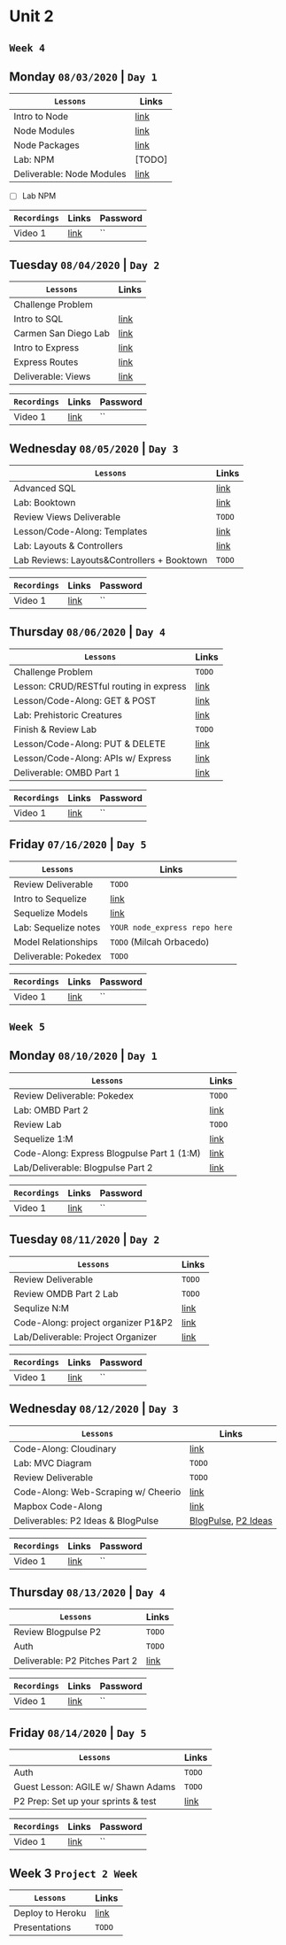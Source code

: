 # Unit 2

## `Week 4`
## Monday `08/03/2020` | `Day 1`

| `Lessons`                                      | Links |
|------------------------------------------------|----------------------------------------------------------|
| Intro to Node                                | [link](https://tmdarneille.gitbook.io/sei-ga-sea/05-node-express/00readme/01intro-to-node)   |
| Node Modules                                  | [link](https://tmdarneille.gitbook.io/sei-ga-sea/05-node-express/00readme/02modules)   | 
| Node Packages                                 | [link](https://tmdarneille.gitbook.io/sei-ga-sea/05-node-express/00readme/03packages)   |
| Lab: NPM                                      | [TODO]   |
| Deliverable: Node Modules                     | [link](https://github.com/WDI-SEA/node_modules_practice/blob/master/README.md)   | 

- [ ] Lab NPM

| `Recordings`     | Links | Password |
|------------------|-----|-----|
| Video 1          | [link]()   | `` |

## Tuesday `08/04/2020` | `Day 2`

| `Lessons`                                      | Links |
|------------------------------------------------|----------------------------------------------------------|
| Challenge Problem                             | ` `       |
| Intro to SQL                                  | [link](https://tmdarneille.gitbook.io/sei-ga-sea/04-databases/sql-intro)   |
| Carmen San Diego Lab                          | [link](https://github.com/romebell/sql-carmen-san-diego)   |
| Intro to Express                              | [link](https://tmdarneille.gitbook.io/sei-ga-sea/05-node-express/00readme-1/01intro-to-express)   |
| Express Routes                                | [link](https://tmdarneille.gitbook.io/sei-ga-sea/05-node-express/00readme-1/01intro-to-express/02routes)   |
| Deliverable: Views                            | [link](https://tmdarneille.gitbook.io/sei-ga-sea/05-node-express/00readme-1/01intro-to-express/03views)   |

| `Recordings`     | Links | Password |
|------------------|-----|-----|
| Video 1          | [link]()   | `` |

## Wednesday `08/05/2020` | `Day 3`

| `Lessons`                                      | Links |
|------------------------------------------------|----------------------------------------------------------|
| Advanced SQL                               | [link](https://tmdarneille.gitbook.io/sei-ga-sea/04-databases/sql-advanced)   |
| Lab: Booktown                               | [link](https://github.com/WDI-SEA/booktown)   |
| Review Views Deliverable                               | `TODO`   |
| Lesson/Code-Along: Templates                               | [link](https://tmdarneille.gitbook.io/sei-ga-sea/05-node-express/00readme-1/01intro-to-express/04templates)   |
| Lab: Layouts & Controllers                               | [link](https://tmdarneille.gitbook.io/sei-ga-sea/05-node-express/00readme-1/01intro-to-express/01organization)   |
| Lab Reviews: Layouts&Controllers + Booktown                               | `TODO`   |

| `Recordings`     | Links | Password |
|------------------|-----|-----|
| Video 1          | [link]()   | `` |

## Thursday `08/06/2020` | `Day 4`

| `Lessons`                                      | Links |
|------------------------------------------------|----------------------------------------------------------|
| Challenge Problem                         | `TODO`   | 
| Lesson: CRUD/RESTful routing in express                         | [link](https://tmdarneille.gitbook.io/sei-ga-sea/05-node-express/00readme-1/01intro-to-express/00readme)   | 
| Lesson/Code-Along: GET & POST                         | [link](https://tmdarneille.gitbook.io/sei-ga-sea/05-node-express/00readme-1/01intro-to-express/00readme/01get-post)   | 
| Lab: Prehistoric Creatures                         | [link](https://github.com/WDI-SEA/prehistoric_creatures)   | 
| Finish & Review Lab                         | `TODO`   | 
| Lesson/Code-Along: PUT & DELETE                         | [link](https://tmdarneille.gitbook.io/sei-ga-sea/05-node-express/00readme-1/01intro-to-express/00readme/02put-delete)   | 
| Lesson/Code-Along: APIs w/ Express                         | [link](https://tmdarneille.gitbook.io/sei-ga-sea/05-node-express/00readme-1/03apis-axios)   | 
| Deliverable: OMBD Part 1                         | [link](https://github.com/WDI-SEA/express-apis-omdb)   | 

| `Recordings`     | Links | Password |
|------------------|-----|-----|
| Video 1          | [link]()   | `` |

## Friday `07/16/2020` | `Day 5`

| `Lessons`                                      | Links |
|------------------------------------------------|----------------------------------------------------------|
| Review Deliverable                               | `TODO`   |
| Intro to Sequelize                               | [link](https://tmdarneille.gitbook.io/sei-ga-sea/05-node-express/express-sequelize)   |
| Sequelize Models                               | [link](https://tmdarneille.gitbook.io/sei-ga-sea/05-node-express/express-sequelize/04usingmodels)   |
| Lab: Sequelize notes                               | `YOUR node_express repo here`   |
| Model Relationships                               | `TODO` (Milcah Orbacedo)   |
| Deliverable: Pokedex                               | `TODO`  |

| `Recordings`     | Links | Password |
|------------------|-----|-----|
| Video 1          | [link]()   | `` |


## `Week 5`
## Monday `08/10/2020` | `Day 1`

| `Lessons`                                      | Links |
|------------------------------------------------|----------------------------------------------------------|
| Review Deliverable: Pokedex               | `TODO`   |
| Lab: OMBD Part 2               | [link](Description:https://github.com/TaylorDarneille/express-apis-omdb/blob/master/readme.md)   |
| Review Lab               | `TODO`   |
| Sequelize 1:M               | [link](https://tmdarneille.gitbook.io/sei-ga-sea/05-node-express/express-sequelize/express-1-to-many)   |
| Code-Along: Express Blogpulse Part 1 (1:M)               | [link](https://github.com/WDI-SEA/express-blogpulse)   |
| Lab/Deliverable: Blogpulse Part 2               | [link](https://github.com/WDI-SEA/express-blogpulse)   |

| `Recordings`     | Links | Password |
|------------------|-----|-----|
| Video 1          | [link]()   | `` |

## Tuesday `08/11/2020` | `Day 2`

| `Lessons`                                      | Links |
|------------------------------------------------|----------------------------------------------------------|
Review Deliverable                 | `TODO`   |
Review OMDB Part 2 Lab                 | `TODO`   |
Sequlize N:M                 | [link](https://tmdarneille.gitbook.io/sei-ga-sea/05-node-express/express-sequelize/express-many-to-many)   |
Code-Along: project organizer P1&P2                 | [link](https://github.com/WDI-SEA/express-project-organizer)   |
Lab/Deliverable: Project Organizer                 | [link](https://github.com/WDI-SEA/express-project-organizer)   |

| `Recordings`     | Links | Password |
|------------------|-----|-----|
| Video 1          | [link]()   | `` |

## Wednesday `08/12/2020` | `Day 3`

| `Lessons`                                      | Links |
|------------------------------------------------|----------------------------------------------------------|
Code-Along: Cloudinary                      | [link](https://tmdarneille.gitbook.io/sei-ga-sea/05-node-express/additional-topics/express-cloudinary)   |
Lab: MVC Diagram                      | `TODO`   |
Review Deliverable                      | `TODO`   |
Code-Along: Web-Scraping w/ Cheerio                      | [link](ttps://tmdarneille.gitbook.io/sei-ga-sea/javascript/additional-topics/js-data-scraping)   |
Mapbox Code-Along                      | [link](https://github.com/WDI-SEA/Mapbox-travelers)   |
Deliverables: P2 Ideas & BlogPulse                      | [BlogPulse](https://github.com/WDI-SEA/express-blogpulse), [P2 Ideas](https://github.com/TaylorDarneille/Project2Ideas)   |

| `Recordings`     | Links | Password |
|------------------|-----|-----|
| Video 1          | [link]()   | `` |

## Thursday `08/13/2020` | `Day 4`

| `Lessons`                                      | Links |
|------------------------------------------------|----------------------------------------------------------|
Review Blogpulse P2                  | `TODO`   |
Auth                  | `TODO`   |
Deliverable: P2 Pitches Part 2                  | [link](ttps://github.com/TaylorDarneille/Project2Ideas)   |

| `Recordings`     | Links | Password |
|------------------|-----|-----|
| Video 1          | [link]()   | `` |

## Friday `08/14/2020` | `Day 5`

| `Lessons`                                      | Links |
|------------------------------------------------|----------------------------------------------------------|
Auth                                            | `TODO`   | 
Guest Lesson: AGILE w/ Shawn Adams              | `TODO`   | 
P2 Prep: Set up your sprints & test              | [link](https://tmdarneille.gitbook.io/sei-ga-sea/11-projects/project-2#project-feedback-evaluation)   | 

| `Recordings`     | Links | Password |
|------------------|-----|-----|
| Video 1          | [link]()   | `` |

## Week 3 `Project 2 Week`
| `Lessons`                                      | Links |
|------------------------------------------------|----------------------------------------------------------|
| Deploy to Heroku                       | [link](https://tmdarneille.gitbook.io/sei-ga-sea/00-config-deployment/deploy-node#heroku-deployment-with-node-sequelize)   |
| Presentations                             | `TODO`   | 